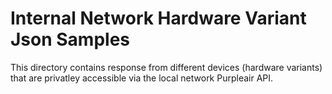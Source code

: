 # Internal Network Hardware Variant Json Samples

This directory contains response from different devices (hardware variants) that
are privatley accessible via the local network Purpleair API.